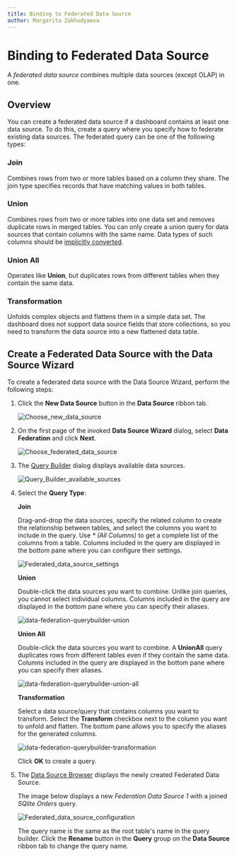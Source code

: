```yaml
---
title: Binding to Federated Data Source
author: Margarita Zakhodyaeva
---
```


# Binding to Federated Data Source

A _federated data source_ combines multiple data sources (except OLAP) in one.

## Overview

You can create a federated data source if a dashboard contains at least one data source. To do this, create a query where you specify how to federate existing data sources. The federated query can be one of the following types:

### Join
Combines rows from two or more tables based on a column they share. The join type specifies records that have matching values in both tables.

### Union
Combines rows from two or more tables into one data set and removes duplicate rows in merged tables. You can only create a union query for data sources that contain columns with the same name. Data types of such columns should be [implicitly converted](https://docs.microsoft.com/en-us/dotnet/csharp/programming-guide/types/casting-and-type-conversions#implicit-conversions).

### Union All
Operates like **Union**, but duplicates rows from different tables when they contain the same data.

### Transformation
Unfolds complex objects and flattens them in a simple data set. The dashboard does not support data source fields that store collections, so you need to transform the data source into a new flattened data table.

## Create a Federated Data Source with the Data Source Wizard

To create a federated data source with the Data Source Wizard, perform the following steps:

1. Click the **New Data Source** button in the **Data Source** ribbon tab.

   ![Choose_new_data_source](../../../images/choose-new-data-source.png)

2. On the first page of the invoked **Data Source Wizard** dialog, select **Data Federation** and click **Next**.

   ![Choose_federated_data_source](../../../images/choose-federated-data-source.png)

3. The [Query Builder](../../dashboard-designer/work-with-data/using-the-query-builder.md) dialog displays available data sources.

   ![Query_Builder_available_sources](../../../images/query-builder-available-sources.png)

4. Select the **Query Type**:

   **Join**

   Drag-and-drop the data sources, specify the related column to create the relationship between tables, and select the columns you want to include in the query. Use _* (All Columns)_ to get a complete list of the columns from a table. Columns included in the query are displayed in the bottom pane where you can configure their settings.

   ![Federated_data_source_settings](../../../images/federated-source-settings.png)

   **Union**

   Double-click the data sources you want to combine. Unlike join queries, you cannot select individual columns. Columns included in the query are displayed in the bottom pane where you can specify their aliases.

   ![data-federation-querybuilder-union](../../../images/data-federation-querybuilder-union.png)

   **Union All** 

   Double-click the data sources you want to combine. A **UnionAll** query duplicates rows from different tables even if they contain the same data. Columns included in the query are displayed in the bottom pane where you can specify their aliases.

   ![data-federation-querybuilder-union-all](../../../images/data-federation-querybuilder-union-all.png)

   **Transformation**

   Select a data source/query that contains columns you want to transform. Select the **Transform** checkbox next to the column you want to unfold and flatten. The bottom pane allows you to specify the aliases for the generated columns.

   ![data-federation-querybuilder-transformation](../../../images/data-federation-querybuilder-transformation.png)

   Click **OK** to create a query.
 
5. The [Data Source Browser](../ui-elements/data-source-browser.md) displays the newly created Federated Data Source.

   The image below displays a new _Federation Data Source 1_ with a joined _SQlite Orders_ query.

   ![Federated_data_source_configuration](../../../images/data-source-browser-federated-data-source.png)

    The query name is the same as the root table's name in the query builder. Click the **Rename** button in the **Query** group on the **Data Source** ribbon tab to change the query name.
